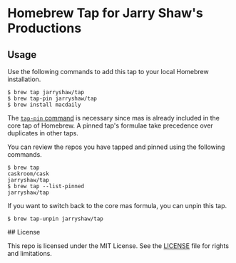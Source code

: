 # Homebrew Tap for Jarry Shaw's Productions

## Usage

Use the following commands to add this tap to your local Homebrew installation.

```shell
$ brew tap jarryshaw/tap
$ brew tap-pin jarryshaw/tap
$ brew install macdaily
```

The [`tap-pin` command](https://docs.brew.sh/Taps#formula-duplicate-names)
is necessary since mas is already included in the core tap of Homebrew. A pinned tap's
formulae take precedence over duplicates in other taps.

You can review the repos you have tapped and pinned using the following commands.

```shell
$ brew tap
caskroom/cask
jarryshaw/tap
$ brew tap --list-pinned
jarryshaw/tap
```

If you want to switch back to the core mas formula, you can unpin this tap.

```shell
$ brew tap-unpin jarryshaw/tap
```

## License

This repo is licensed under the MIT License. See the [LICENSE](LICENSE) file for rights and limitations.
